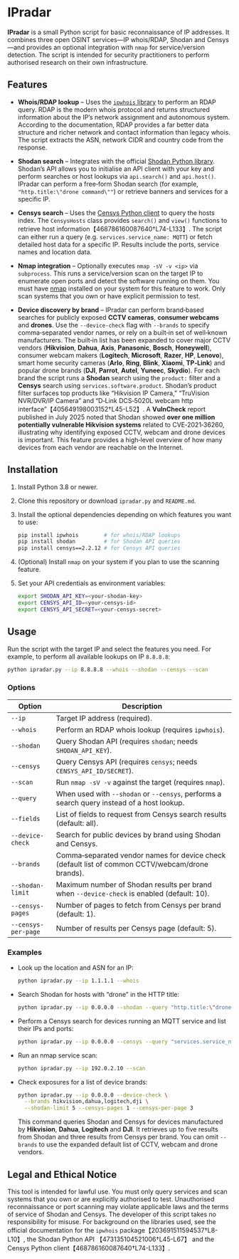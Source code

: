 # IPradar

**IPradar** is a small Python script for basic reconnaissance of IP
addresses.  It combines three open OSINT services—IP whois/RDAP,
Shodan and Censys—and provides an optional integration with `nmap`
for service/version detection.  The script is intended for security
practitioners to perform authorised research on their own
infrastructure.

## Features

* **Whois/RDAP lookup** – Uses the [`ipwhois` library](https://ipwhois.readthedocs.io/en/latest/README.html) to perform an RDAP
  query.  RDAP is the modern whois protocol and returns structured
  information about the IP’s network assignment and autonomous system.
  According to the documentation, RDAP provides a far better data
  structure and richer network and contact information than legacy
  whois.  The script extracts the ASN, network
  CIDR and country code from the response.

* **Shodan search** – Integrates with the official
  [Shodan Python library](https://shodan.readthedocs.io/en/latest/tutorial.html).  Shodan’s API allows you to
  initialise an API client with your key and perform searches or host
  lookups via `api.search()` and `api.host()`.  IPradar can
  perform a free‑form Shodan search (for example, `"http.title:\"drone
  command\""`) or retrieve banners and services for a specific IP.

* **Censys search** – Uses the
  [Censys Python client](https://censys-python.readthedocs.io/en/v2.2.12/usage-v2.html) to query the hosts index.  The
  `CensysHosts` class provides `search()` and `view()` functions to
  retrieve host information【468786160087640†L74-L133】.  The script can either run a
  query (e.g. `services.service_name: MQTT`) or fetch detailed host
  data for a specific IP.  Results include the ports, service names
  and location data.

* **Nmap integration** – Optionally executes `nmap -sV -v <ip>` via
  `subprocess`.  This runs a service/version scan on the target IP to
  enumerate open ports and detect the software running on them.  You
  must have [nmap](https://nmap.org) installed on your system for this
  feature to work.  Only scan systems that you own or have explicit
  permission to test.

* **Device discovery by brand** – IPradar can perform brand‑based
  searches for publicly exposed **CCTV cameras**, **consumer webcams**
  and **drones**.  Use the `--device-check` flag with `--brands` to
  specify comma‑separated vendor names, or rely on a built‑in set of
  well‑known manufacturers.  The built‑in list has been expanded to
  cover major CCTV vendors (**Hikvision**, **Dahua**, **Axis**, **Panasonic**,
  **Bosch**, **Honeywell**), consumer webcam makers (**Logitech**, **Microsoft**,
  **Razer**, **HP**, **Lenovo**), smart home security cameras (**Arlo**, **Ring**, **Blink**, **Xiaomi**, **TP‑Link**) and popular drone brands (**DJI**, **Parrot**, **Autel**, **Yuneec**, **Skydio**).  For each
  brand the script runs a **Shodan** search using the `product:` filter and a
  **Censys** search using `services.software.product`.  Shodan’s product filter
  surfaces top products like “Hikvision IP Camera,” “TruVision NVR/DVR/IP
  Camera” and “D‑Link DCS‑5020L webcam http interface”【405649198003152†L45-L52】.
  A **VulnCheck** report published in July 2025 noted that Shodan showed **over
  one million potentially vulnerable Hikvision systems** related to
  CVE‑2021‑36260, illustrating why identifying
  exposed CCTV, webcam and drone devices is important.  This feature
  provides a high‑level overview of how many devices from each vendor are
  reachable on the Internet.

## Installation

1. Install Python 3.8 or newer.
2. Clone this repository or download `ipradar.py` and `README.md`.
3. Install the optional dependencies depending on which features you
   want to use:

   ```sh
   pip install ipwhois        # for whois/RDAP lookups
   pip install shodan         # for Shodan API queries
   pip install censys==2.2.12 # for Censys API queries
   ```

4. (Optional) Install `nmap` on your system if you plan to use the
   scanning feature.

5. Set your API credentials as environment variables:

   ```sh
   export SHODAN_API_KEY=<your-shodan-key>
   export CENSYS_API_ID=<your-censys-id>
   export CENSYS_API_SECRET=<your-censys-secret>
   ```

## Usage

Run the script with the target IP and select the features you need.  For
example, to perform all available lookups on IP `8.8.8.8`:

```sh
python ipradar.py --ip 8.8.8.8 --whois --shodan --censys --scan
```

### Options

| Option      | Description                                                          |
|-------------|----------------------------------------------------------------------|
| `--ip`      | Target IP address (required).                                        |
| `--whois`   | Perform an RDAP whois lookup (requires `ipwhois`).                   |
| `--shodan`  | Query Shodan API (requires `shodan`; needs `SHODAN_API_KEY`).         |
| `--censys`  | Query Censys API (requires `censys`; needs `CENSYS_API_ID/SECRET`).    |
| `--scan`    | Run `nmap -sV -v` against the target (requires `nmap`).               |
| `--query`   | When used with `--shodan` or `--censys`, performs a search query instead of a host lookup. |
| `--fields`  | List of fields to request from Censys search results (default: all).   |
| `--device-check` | Search for public devices by brand using Shodan and Censys. |
| `--brands` | Comma‑separated vendor names for device check (default list of common CCTV/webcam/drone brands). |
| `--shodan-limit` | Maximum number of Shodan results per brand when `--device-check` is enabled (default: 10). |
| `--censys-pages` | Number of pages to fetch from Censys per brand (default: 1). |
| `--censys-per-page` | Number of results per Censys page (default: 5). |

### Examples

* Look up the location and ASN for an IP:

  ```sh
  python ipradar.py --ip 1.1.1.1 --whois
  ```

* Search Shodan for hosts with “drone” in the HTTP title:

  ```sh
  python ipradar.py --ip 0.0.0.0 --shodan --query "http.title:\"drone command\""
  ```

* Perform a Censys search for devices running an MQTT service and list their IPs and ports:

  ```sh
  python ipradar.py --ip 0.0.0.0 --censys --query "services.service_name: MQTT" --fields ip services.port services.service_name
  ```

* Run an nmap service scan:

  ```sh
  python ipradar.py --ip 192.0.2.10 --scan
  ```

* Check exposures for a list of device brands:

  ```sh
  python ipradar.py --ip 0.0.0.0 --device-check \
    --brands hikvision,dahua,logitech,dji \
    --shodan-limit 5 --censys-pages 1 --censys-per-page 3
  ```

  This command queries Shodan and Censys for devices manufactured by
  **Hikvision**, **Dahua**, **Logitech** and **DJI**.  It retrieves up to five
  results from Shodan and three results from Censys per brand.  You can omit
  `--brands` to use the expanded default list of CCTV, webcam and drone
  vendors.

## Legal and Ethical Notice

This tool is intended for lawful use.  You must only query
services and scan systems that you own or are explicitly authorised to
test.  Unauthorised reconnaissance or port scanning may violate
applicable laws and the terms of service of Shodan and Censys.  The
developer of this script takes no responsibility for misuse.  For
background on the libraries used, see the official documentation for
the `ipwhois` package【203691511594537†L8-L10】, the Shodan Python API
【473135104521006†L45-L67】 and the Censys Python client【468786160087640†L74-L133】.
